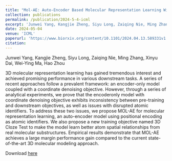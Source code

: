 ```yaml
---
title: "Mol-AE: Auto-Encoder Based Molecular Representation Learning With 3D Cloze Test Objective"
collection: publications
permalink: /publication/2024-5-4-icml
excerpt: 'Junwei Yang, Kangjie Zheng, Siyu Long, Zaiqing Nie, Ming Zhang, Xinyu Dai, Wei-Ying Ma, Hao Zhou'
date: 2024-05-04
venue: 'ICML'
paperurl: 'https://www.biorxiv.org/content/10.1101/2024.04.13.589331v1.full.pdf'
citation: 
---
```

Junwei Yang, Kangjie Zheng, Siyu Long, Zaiqing Nie, Ming Zhang, Xinyu Dai, Wei-Ying Ma, Hao Zhou

3D molecular representation learning has gained tremendous interest and achieved promising performance in various downstream tasks. A series of recent approaches follow a prevalent framework: an encoder-only model coupled with a coordinate denoising objective. However, through a series of analytical experiments, we prove that the encoderonly model with coordinate denoising objective exhibits inconsistency between pre-training and downstream objectives, as well as issues with disrupted atomic identifiers. To address these two issues, we propose MOL-AE for molecular representation learning, an auto-encoder model using positional encoding as atomic identifiers. We also propose a new training objective named 3D Cloze Test to make the model learn better atom spatial relationships from real molecular substructures. Empirical results demonstrate that MOL-AE achieves a large margin performance gain compared to the current state-of-the-art 3D molecular modeling approach.

Download [here](https://www.biorxiv.org/content/10.1101/2024.04.13.589331v1.full.pdf)
